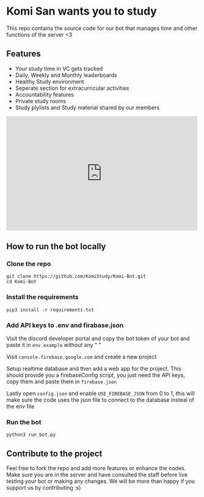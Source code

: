 # Komi San wants you to study

This repo contains the source code for our bot that manages time and other functions of the server &lt;3

## Features

- Your study time in VC gets tracked
- Daily, Weekly and Monthly leaderboards
- Healthy Study environment
- Seperate section for extracurricular activities
- Accountability features
- Private study rooms
- Study plylists and Study material shared by our members

<iframe src="https://discord.com/widget?id=843086218120134666&theme=dark" width="500" height="300" allowtransparency="true" frameborder="0" sandbox="allow-popups allow-popups-to-escape-sandbox allow-same-origin allow-scripts"></iframe>

## How to run the bot locally

### Clone the repo

```shell
git clone https://github.com/KomiStudy/Komi-Bot.git
cd Komi-Bot
```

### Install the requirements

```shell
pip3 install -r requirements.txt
```

### Add API keys to .env and firabase.json

Visit the discord developer portal and copy the bot token of your bot and paste it in `env.example` without any " "

Visit `console.firebase.google.com` and create a new project

Setup realtime database and then add a web app for the project. This should provide you a firebaseConfig script, you just need the API keys, copy them and paste them in `firebase.json`

Lastly open `config.json` and enable `USE_FIREBASE_JSON` from 0 to 1, this will make sure the code uses the json file to connect to the database insteal of the env file

### Run the bot

```shell
python3 run_bot.py
```

## Contribute to the project

Feel free to fork the repo and add more features or enhance the codes.\
Make sure you are in the server and have consulted the staff before live testing your bot or making any changes.
We will be more than happy if you support us by contributing :s)
